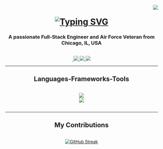 <img align="right" src="https://visitor-badge.laobi.icu/badge?page_id=blackrebelradio1992./blackrebelradio1992" />

<h1 align="center">
    <a href="https://git.io/typing-svg">
        <img src="https://readme-typing-svg.demolab.com?font=RocknRoll+One&weight=900&size=35&duration=3000&pause=1000&color=F70000&center=true&vCenter=true&random=false&width=435&lines=Hey+there!;Im+Frank+Gary+Jr.;Welcome+to+my+GitHub." alt="Typing SVG" />
    </a>
</h1>

<h3 align="center">A passionate Full-Stack Engineer and Air Force Veteran from Chicago, IL, USA</h3>

<br/>

<div align="center">

</div>

<div align="center">
    <a href="mailto:blackrebelradio1992@gmail.com">
        <img scr="https://img.shields.io/badge/Gmail-D14836?style=for-the-badge&logo=gmail&logoColor=white" />
    </a>
    <a href="https://www.linkedin.com/in/frankgaryjr/" >
        <img src="https://img.shields.io/badge/LinkedIn-0077B5?style=for-the-badge&logo=linkedin&logoColor=white" />
    </a>
    <a href="https://www.instagram.com/eccentric.coding">
        <img src="https://img.shields.io/badge/Instagram-E4405F?style=for-the-badge&logo=instagram&logoColor=white" />
    </a>
    <a href="">
        <img src="https://img.shields.io/badge/Portfolio-255E63?style=for-the-badge&logo=About.me&logoColor=white" />
    </a>
</div>

<hr/>

<h2 align="center"> Languages-Frameworks-Tools </h2>

<br/>
<div align="center">
    <a href="https://skillicons.dev">
        <img src="https://skillicons.dev/icons?i=js,html,css,python,postgresql,bash&theme=dark" /><br>
        <img src="https://skillicons.dev/icons?i=git,github,vscode,react,vite,django,tailwindcss,bootstrap&theme=dark" /> 
    </a>
    <!-- add aws cloud praticeionar after test, add TS onces learned  -->
</div>

<br/>
<hr/>

<div align="center">
    <h2> My Contributions </h2>
    <br>
    <a alt="snake eating my contribution" src="">
</div>

<div align="center">
    <a href="https://git.io/streak-stats">
        <img src="https://streak-stats.demolab.com?user=blackrebelradio1992&theme=carbonfox&date_format=M%20j%5B%2C%20Y%5D&card_width=500" alt="GitHub Streak" />
    </a>
</div>




<!-- - 👋 Hi, I’m Frank, AKA @blackrebelradio1992
- 👀 I’m interested in web & software development and videogame design
- 🌱 I’m currently learning essentially everuthing from the ground up.
- 💞️ I’m looking to collaborate on whatever projects will help me build my portfolio and aid with both self and College study
- 📫 How to reach me best place to reach me is at my email frankgaryjr0621@gmail.com -->

<!---
blackrebelradio1992/blackrebelradio1992 is a ✨ special ✨ repository because its `README.md` (this file) appears on your GitHub profile.
You can click the Preview link to take a look at your changes.
--->
